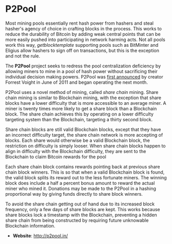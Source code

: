 # P2Pool

Most mining pools essentially rent hash power from hashers and steal hasher's agency of choice in crafting blocks in the process. This works to reduce the durability of Bitcoin by adding weak central points that can be more easily pushed into participating in network harming acts. Not all pools work this way, *getblocktemplate* supporting pools such as BitMinter and Eligius allow hashers to sign off on transactions, but this is the exception and not the rule.

The **P2Pool** project seeks to redress the pool centralization deficiency by allowing miners to mine in a pool of hash power without sacrificing their individual decision making powers. P2Pool was [first announced](https://forum.bitcoin.org/index.php?topic=18313.0) by creator Forrest Voight in June of 2011 and began operating the next month.

P2Pool uses a novel method of mining, called *share chain* mining. Share chain mining is similar to Blockchain mining, with the exception that share blocks have a lower difficulty that is more accessible to an average miner. A miner is twenty times more likely to get a share block than a Blockchain block. The share chain achieves this by operating on a lower difficulty targeting system than the Blockchain, targeting a thirty second block.

Share chain blocks are still valid Blockchain blocks, except that they have an incorrect difficulty target, the share chain network is more accepting of blocks. Each share would otherwise be a valid Blockchain block, the restriction on difficulty is simply looser. When share chain blocks happen to align in difficulty with the Blockchain difficulty, they are sent to the Blockchain to claim Bitcoin rewards for the pool

Each share chain block contains rewards pointing back at previous share chain block winners. This is so that when a valid Blockchain block is found, the valid block splits its reward out to the less fortunate miners. The winning block does include a half a percent bonus amount to reward the actual miner who mined it. Donations may be made to the P2Pool in a hashing proportional way by giving funds directly to share block winners.

To avoid the share chain getting out of hand due to its increased block frequency, only a few days of share blocks are kept. This works because share blocks lock a timestamp with the Blockchain, preventing a hidden share chain from being constructed by requiring future unknowable Blockchain information.

- **Website**: http://p2pool.in/

